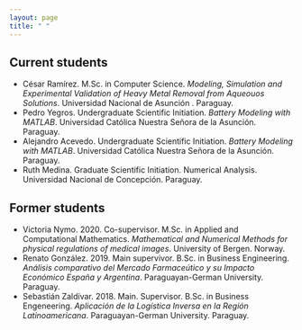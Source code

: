 ```yaml
---
layout: page
title: " "
---
```


## Current students
- César Ramírez. M.Sc. in Computer Science. _Modeling, Simulation and Experimental Validation of Heavy Metal Removal from Aqueouos Solutions_. Universidad Nacional de Asunción . Paraguay.
- Pedro Yegros. Undergraduate Scientific Initiation. _Battery Modeling with MATLAB_. Universidad Católica Nuestra Señora de la Asunción. Paraguay.
- Alejandro Acevedo. Undergraduate Scientific Initiation. _Battery Modeling with MATLAB_. Universidad Católica Nuestra Señora de la Asunción. Paraguay.
- Ruth Medina. Graduate Scientific Initiation. Numerical Analysis. Universidad Nacional de Concepción. Paraguay. 


## Former students
- Victoria Nymo. 2020. Co-supervisor. M.Sc. in Applied and Computational Mathematics. _Mathematical and Numerical Methods for physical regulations of medical images_. University of Bergen. Norway.
- Renato González. 2019. Main supervivor. B.Sc. in Business Engineering. _Análisis comparativo del Mercado Farmaceútico y su Impacto Económico España y Argentina_. Paraguayan-German University. Paraguay. 
- Sebastián Zaldívar. 2018. Main. Supervisor. B.Sc. in Business Engeneering. _Aplicación de la Logística Inversa en la Región Latinoamericana_. Paraguayan-German University. Paraguay.
